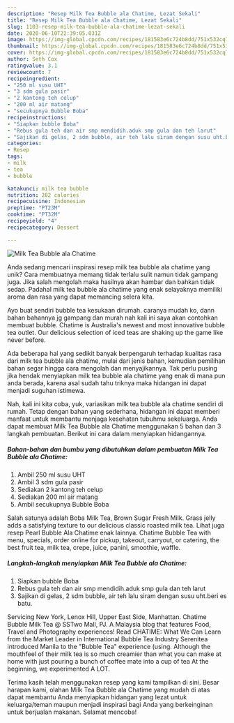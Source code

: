 ```yaml
---
description: "Resep Milk Tea Bubble ala Chatime, Lezat Sekali"
title: "Resep Milk Tea Bubble ala Chatime, Lezat Sekali"
slug: 1103-resep-milk-tea-bubble-ala-chatime-lezat-sekali
date: 2020-06-10T22:39:05.031Z
image: https://img-global.cpcdn.com/recipes/181583e6c724b8dd/751x532cq70/milk-tea-bubble-ala-chatime-foto-resep-utama.jpg
thumbnail: https://img-global.cpcdn.com/recipes/181583e6c724b8dd/751x532cq70/milk-tea-bubble-ala-chatime-foto-resep-utama.jpg
cover: https://img-global.cpcdn.com/recipes/181583e6c724b8dd/751x532cq70/milk-tea-bubble-ala-chatime-foto-resep-utama.jpg
author: Seth Cox
ratingvalue: 3.1
reviewcount: 7
recipeingredient:
- "250 ml susu UHT"
- "3 sdm gula pasir"
- "2 kantong teh celup"
- "200 ml air matang"
- "secukupnya Bubble Boba"
recipeinstructions:
- "Siapkan bubble Boba"
- "Rebus gula teh dan air smp mendidih.aduk smp gula dan teh larut"
- "Sajikan di gelas, 2 sdm bubble, air teh lalu siram dengan susu uht.beri es batu."
categories:
- Resep
tags:
- milk
- tea
- bubble

katakunci: milk tea bubble 
nutrition: 282 calories
recipecuisine: Indonesian
preptime: "PT23M"
cooktime: "PT32M"
recipeyield: "4"
recipecategory: Dessert

---
```



![Milk Tea Bubble ala Chatime](https://img-global.cpcdn.com/recipes/181583e6c724b8dd/751x532cq70/milk-tea-bubble-ala-chatime-foto-resep-utama.jpg)

Anda sedang mencari inspirasi resep milk tea bubble ala chatime yang unik? Cara membuatnya memang tidak terlalu sulit namun tidak gampang juga. Jika salah mengolah maka hasilnya akan hambar dan bahkan tidak sedap. Padahal milk tea bubble ala chatime yang enak selayaknya memiliki aroma dan rasa yang dapat memancing selera kita.

Ayo buat sendiri bubble tea kesukaan dirumah. caranya mudah ko, dann bahan bahannya jg gampang dan murah nah kali ini saya akan contohkan membuat bubble. Chatime is Australia&#39;s newest and most innovative bubble tea outlet. Our delicious selection of iced teas are shaking up the game like never before.

Ada beberapa hal yang sedikit banyak berpengaruh terhadap kualitas rasa dari milk tea bubble ala chatime, mulai dari jenis bahan, kemudian pemilihan bahan segar hingga cara mengolah dan menyajikannya. Tak perlu pusing jika hendak menyiapkan milk tea bubble ala chatime yang enak di mana pun anda berada, karena asal sudah tahu triknya maka hidangan ini dapat menjadi suguhan istimewa.


Nah, kali ini kita coba, yuk, variasikan milk tea bubble ala chatime sendiri di rumah. Tetap dengan bahan yang sederhana, hidangan ini dapat memberi manfaat untuk membantu menjaga kesehatan tubuhmu sekeluarga. Anda dapat membuat Milk Tea Bubble ala Chatime menggunakan 5 bahan dan 3 langkah pembuatan. Berikut ini cara dalam menyiapkan hidangannya.

<!--inarticleads1-->

##### Bahan-bahan dan bumbu yang dibutuhkan dalam pembuatan Milk Tea Bubble ala Chatime:

1. Ambil 250 ml susu UHT
1. Ambil 3 sdm gula pasir
1. Sediakan 2 kantong teh celup
1. Sediakan 200 ml air matang
1. Ambil secukupnya Bubble Boba


Salah satunya adalah Boba Milk Tea, Brown Sugar Fresh Milk. Grass jelly adds a satisfying texture to our delicious classic roasted milk tea. Lihat juga resep Pearl Bubble Ala Chatime enak lainnya. Chatime Bubble Tea with menu, specials, order online for pickup, takeout, carryout, or catering, the best fruit tea, milk tea, crepe, juice, panini, smoothie, waffle. 

<!--inarticleads2-->

##### Langkah-langkah menyiapkan Milk Tea Bubble ala Chatime:

1. Siapkan bubble Boba
1. Rebus gula teh dan air smp mendidih.aduk smp gula dan teh larut
1. Sajikan di gelas, 2 sdm bubble, air teh lalu siram dengan susu uht.beri es batu.


Servicing New York, Lenox Hill, Upper East Side, Manhattan. Chatime Bubble Milk Tea @ SSTwo Mall, PJ. A Malaysia blog that features Food, Travel and Photography experiences! Read CHATIME: What We Can Learn from the Market Leader in International Bubble Tea Industry Serenitea introduced Manila to the &#34;Bubble Tea&#34; experience (using. Although the mouthfeel of their milk tea is so much creamier than what you can make at home with just pouring a bunch of coffee mate into a cup of tea At the beginning, we experimented A LOT. 

Terima kasih telah menggunakan resep yang kami tampilkan di sini. Besar harapan kami, olahan Milk Tea Bubble ala Chatime yang mudah di atas dapat membantu Anda menyiapkan hidangan yang lezat untuk keluarga/teman maupun menjadi inspirasi bagi Anda yang berkeinginan untuk berjualan makanan. Selamat mencoba!
